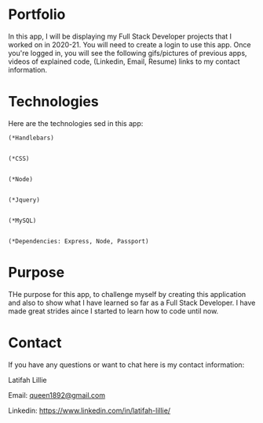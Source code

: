 # Portfolio

In this app, I will be displaying my Full Stack Developer projects that I worked on in 2020-21. You will need to create a login to use this app. Once you're logged in, you will see the following gifs/pictures of previous apps, videos of explained code, (Linkedin, Email, Resume) links to my contact information. 

# Technologies
Here are the technologies sed in this app:


    (*Handlebars)


    (*CSS)


    (*Node)


    (*Jquery)


    (*MySQL)


    (*Dependencies: Express, Node, Passport)

# Purpose
THe purpose for this app, to challenge myself by creating this application and also to show what I have learned so far as a Full Stack Developer. I have made great strides aince I started to learn how to code until now.

# Contact
If you have any questions or want to chat here is my contact information:

Latifah Lillie


Email: queen1892@gmail.com


Linkedin: https://www.linkedin.com/in/latifah-lillie/



